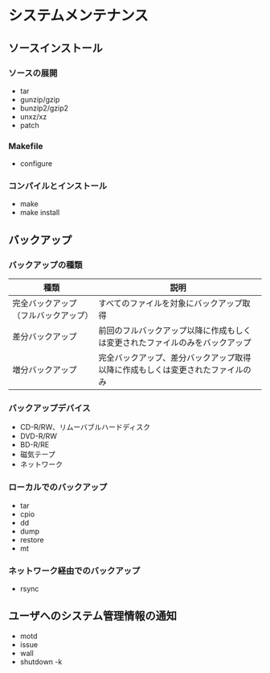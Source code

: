 # システムメンテナンス

## ソースインストール

### ソースの展開

* tar
* gunzip/gzip
* bunzip2/gzip2
* unxz/xz
* patch

### Makefile

* configure

### コンパイルとインストール

* make
* make install

## バックアップ

### バックアップの種類

| 種類 | 説明 |
| - | - |
| 完全バックアップ（フルバックアップ） | すべてのファイルを対象にバックアップ取得 |
| 差分バックアップ | 前回のフルバックアップ以降に作成もしくは変更されたファイルのみをバックアップ |
| 増分バックアップ | 完全バックアップ、差分バックアップ取得以降に作成もしくは変更されたファイルのみ |

### バックアップデバイス

* CD-R/RW、リムーバブルハードディスク
* DVD-R/RW
* BD-R/RE
* 磁気テープ
* ネットワーク

### ローカルでのバックアップ

* tar
* cpio
* dd
* dump
* restore
* mt

### ネットワーク経由でのバックアップ

* rsync

## ユーザへのシステム管理情報の通知

* motd
* issue
* wall
* shutdown -k 
